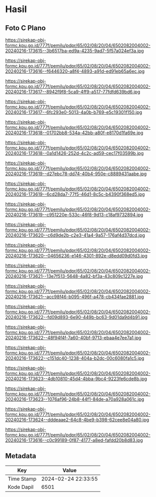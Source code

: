 # Hasil

## Foto C Plano

https://sirekap-obj-formc.kpu.go.id/777f/pemilu/pdpr/65/02/08/20/04/6502082004002-20240216-173615--3b6517ba-ed9a-4235-9ad7-5f57a024ef3a.jpg

https://sirekap-obj-formc.kpu.go.id/777f/pemilu/pdpr/65/02/08/20/04/6502082004002-20240216-173616--f6446320-a8f4-4893-a91d-ed91eb65a6ec.jpg

https://sirekap-obj-formc.kpu.go.id/777f/pemilu/pdpr/65/02/08/20/04/6502082004002-20240216-173617--8942f9f8-5ca9-4ff9-a517-77fdfd639bd6.jpg

https://sirekap-obj-formc.kpu.go.id/777f/pemilu/pdpr/65/02/08/20/04/6502082004002-20240216-173617--6fc293e0-5013-4a0b-b769-e5c19301f150.jpg

https://sirekap-obj-formc.kpu.go.id/777f/pemilu/pdpr/65/02/08/20/04/6502082004002-20240216-173618--01702bb8-534a-42bb-a80f-e8170d1fa69e.jpg

https://sirekap-obj-formc.kpu.go.id/777f/pemilu/pdpr/65/02/08/20/04/6502082004002-20240216-173618--0a1d1426-252d-4c2c-ad59-cec17f03599b.jpg

https://sirekap-obj-formc.kpu.go.id/777f/pemilu/pdpr/65/02/08/20/04/6502082004002-20240216-173619--d27ebc78-dd74-40b4-950e-c8889431aabe.jpg

https://sirekap-obj-formc.kpu.go.id/777f/pemilu/pdpr/65/02/08/20/04/6502082004002-20240216-173619--6cd28da7-77f5-46d1-8c5c-b4390f368ed5.jpg

https://sirekap-obj-formc.kpu.go.id/777f/pemilu/pdpr/65/02/08/20/04/6502082004002-20240216-173619--c951220e-533c-46f8-9d13-c18af9732894.jpg

https://sirekap-obj-formc.kpu.go.id/777f/pemilu/pdpr/65/02/08/20/04/6502082004002-20240216-173620--c6d9de2b-c2e3-41a4-9a57-176af4d37dcd.jpg

https://sirekap-obj-formc.kpu.go.id/777f/pemilu/pdpr/65/02/08/20/04/6502082004002-20240216-173620--04656236-e146-4301-892e-d8edd09d0fd3.jpg

https://sirekap-obj-formc.kpu.go.id/777f/pemilu/pdpr/65/02/08/20/04/6502082004002-20240216-173621--13e7f513-5648-4a82-bf3a-43c809c1227e.jpg

https://sirekap-obj-formc.kpu.go.id/777f/pemilu/pdpr/65/02/08/20/04/6502082004002-20240216-173621--acc98f46-b095-496f-a478-cb434fae2881.jpg

https://sirekap-obj-formc.kpu.go.id/777f/pemilu/pdpr/65/02/08/20/04/6502082004002-20240216-173622--fd09d893-6e90-449b-bc63-9d01da9d4b91.jpg

https://sirekap-obj-formc.kpu.go.id/777f/pemilu/pdpr/65/02/08/20/04/6502082004002-20240216-173622--48f94f4f-7a60-40bf-9713-ebaa4e7ee7a1.jpg

https://sirekap-obj-formc.kpu.go.id/777f/pemilu/pdpr/65/02/08/20/04/6502082004002-20240216-173622--c151dc40-1238-404a-b2dc-00c6080fa1c5.jpg

https://sirekap-obj-formc.kpu.go.id/777f/pemilu/pdpr/65/02/08/20/04/6502082004002-20240216-173623--4db10810-45d4-4bba-9bc4-9223fe6cde8b.jpg

https://sirekap-obj-formc.kpu.go.id/777f/pemilu/pdpr/65/02/08/20/04/6502082004002-20240216-173623--1076af96-24b8-44f1-84de-a70a928a061c.jpg

https://sirekap-obj-formc.kpu.go.id/777f/pemilu/pdpr/65/02/08/20/04/6502082004002-20240216-173624--dddeaae2-64c8-4be9-b398-62cee8e04a80.jpg

https://sirekap-obj-formc.kpu.go.id/777f/pemilu/pdpr/65/02/08/20/04/6502082004002-20240216-173616--c0c99189-0f87-4177-a8ed-fafdd20b8d83.jpg


## Metadata

| Key        | Value               |
| ---------- | ------------------- |
| Time Stamp | 2024-02-24 22:33:55 |
| Kode Dapil | 6501                |



